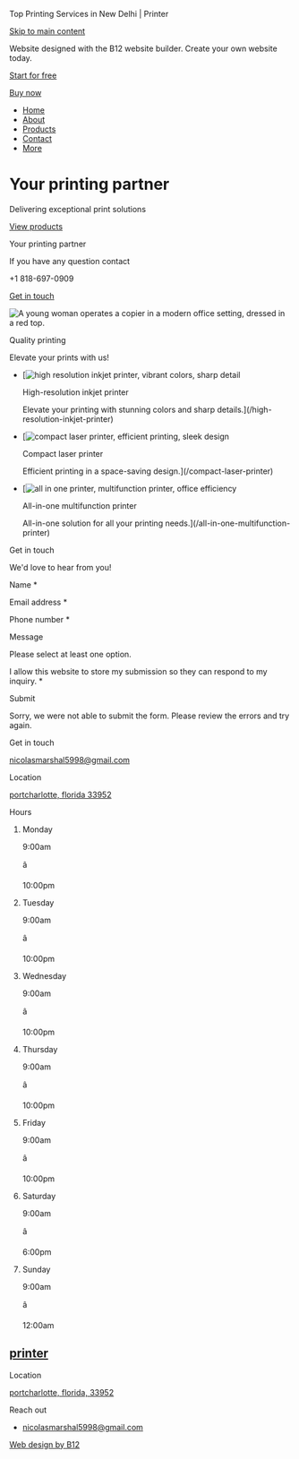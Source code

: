 Top Printing Services in New Delhi | Printer


[Skip to main content](#sb-page-structure)

Website designed with the B12 website builder. Create your own website today.


[Start for free](https://www.b12.io/ai-web-design/?utm_source=client&utm_medium=banner&utm_campaign=ai-web-design)

[Buy now](index)






* [Home](/index#home)
* [About](/index#about)
* [Products](/index#products)
* [Contact](/index#contact)
* [More](#)

Your printing partner
=====================

Delivering exceptional print solutions

[View products](/index#products)

Your printing partner

If you have any question contact

+1 818-697-0909

[Get in touch](/index#contact)

![A young woman operates a copier in a modern office setting, dressed in a red top.](https://cdn.b12.io/client_media/7aQTvWzA/15989bda-1fb1-11f0-beda-0242ac110002-jpeg-hero_image.jpeg)

Quality printing

Elevate your prints with us!

* [![high resolution inkjet printer, vibrant colors, sharp detail](https://cdn.b12.io/client_media/7aQTvWzA/8acfedce-1faf-11f0-b976-0242ac110002-jpg-regular_image.jpeg)

  High-resolution inkjet printer

  Elevate your printing with stunning colors and sharp details.](/high-resolution-inkjet-printer)
* [![compact laser printer, efficient printing, sleek design](https://cdn.b12.io/client_media/7aQTvWzA/8b4e2248-1faf-11f0-b976-0242ac110002-jpg-regular_image.jpeg)

  Compact laser printer

  Efficient printing in a space-saving design.](/compact-laser-printer)
* [![all in one printer, multifunction printer, office efficiency](https://cdn.b12.io/client_media/7aQTvWzA/8a809a44-1faf-11f0-b976-0242ac110002-jpg-regular_image.jpeg)

  All-in-one multifunction printer

  All-in-one solution for all your printing needs.](/all-in-one-multifunction-printer)

Get in touch

We'd love to hear from you!

Name \*

Email address \*

Phone number \*

Message

Please select at least one option.

I allow this website to store my submission so they can respond to my inquiry. \*

Submit

Sorry, we were not able to submit the form. Please review the errors and try again.

Get in touch

[nicolasmarshal5998@gmail.com](mailto:nicolasmarshal5998@gmail.com)

Location

[portcharlotte, florida 33952](https://www.google.com/maps/place/+portcharlotte+florida+33952)

Hours

1. Monday

   9:00am

   â

   10:00pm
2. Tuesday

   9:00am

   â

   10:00pm
3. Wednesday

   9:00am

   â

   10:00pm
4. Thursday

   9:00am

   â

   10:00pm
5. Friday

   9:00am

   â

   10:00pm
6. Saturday

   9:00am

   â

   6:00pm
7. Sunday

   9:00am

   â

   12:00am

[printer](/)
------------

Location

[portcharlotte, florida, 33952](https://www.google.com/maps/place/+portcharlotte+florida+33952)

Reach out

* [nicolasmarshal5998@gmail.com](mailto:nicolasmarshal5998@gmail.com)

[Web design by B12](https://www.b12.io/ai-web-design/?utm_source=client&utm_medium=footer&utm_campaign=ai-web-design)
